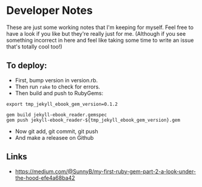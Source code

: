 # Developer Notes

These are just some working notes that I'm keeping for myself. Feel free to have a look if you like but they're really just for me. (Although if you see something incorrect in here and feel like taking some time to write an issue that's totally cool too!)

## To deploy:

* First, bump version in version.rb. 
* Then run `rake` to check for errors.
* Then build and push to RubyGems:

```
export tmp_jekyll_ebook_gem_version=0.1.2

gem build jekyll-ebook_reader.gemspec
gem push jekyll-ebook_reader-${tmp_jekyll_ebook_gem_version}.gem
```

* Now git add, git commit, git push
* And make a releasee on Github

## Links

* https://medium.com/@SunnyB/my-first-ruby-gem-part-2-a-look-under-the-hood-efe4a68ba42